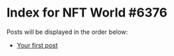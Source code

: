 # Index for NFT World #6376
Posts will be displayed in the order below:

- [Your first post](./001-first.md)

